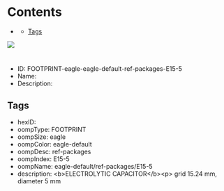 



Contents
========

* [](#)
	* [Tags](#tags)
  
![][im]
# 

- ID: FOOTPRINT-eagle-eagle-default-ref-packages-E15-5
- Name: 
- Description: 

## Tags

- hexID: 
- oompType: FOOTPRINT
- oompSize: eagle
- oompColor: eagle-default
- oompDesc: ref-packages
- oompIndex: E15-5
- oompName: eagle-default/ref-packages/E15-5
- description: &lt;b&gt;ELECTROLYTIC CAPACITOR&lt;/b&gt;&lt;p&gt;&#xD;
grid 15.24 mm, diameter 5 mm



[im]: image.png

